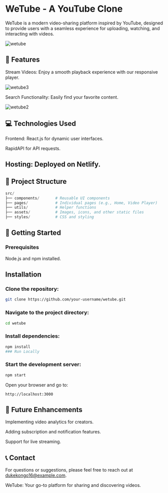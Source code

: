 # WeTube - A YouTube Clone
WeTube is a modern video-sharing platform inspired by YouTube, designed to provide users with a seamless experience for uploading, watching, and interacting with videos.

![wetube](https://github.com/user-attachments/assets/d0180449-691f-4629-9fdf-3a6ef3ae46de)


## 🚀 Features
Stream Videos: Enjoy a smooth playback experience with our responsive player.

![wetube3](https://github.com/user-attachments/assets/6c4fa0f5-f4c7-41f4-b73e-bf9710c5f88e)


Search Functionality: Easily find your favorite content.

![wetube2](https://github.com/user-attachments/assets/b5457f56-f9f4-4dc5-946c-46f610a3468e)

## 💻 Technologies Used
Frontend: React.js for dynamic user interfaces.

RapidAPI for API requests.

## Hosting: Deployed on Netlify.

## 📁 Project Structure
```php
src/
├── components/       # Reusable UI components
├── pages/            # Individual pages (e.g., Home, Video Player)
├── utils/            # Helper functions
├── assets/           # Images, icons, and other static files
├── styles/           # CSS and styling
```

## 🚦 Getting Started
### Prerequisites

Node.js and npm installed.

## Installation

### Clone the repository:
```bash
git clone https://github.com/your-username/wetube.git
```
### Navigate to the project directory:
```bash
cd wetube
```

### Install dependencies:
```bash
npm install  
### Run Locally
```
### Start the development server:
```bash
npm start
```
Open your browser and go to:
```arduino
http://localhost:3000
```

## 🎯 Future Enhancements

Implementing video analytics for creators.

Adding subscription and notification features.

Support for live streaming.

## 📞 Contact
For questions or suggestions, please feel free to reach out at dukekongo16@example.com.

WeTube: Your go-to platform for sharing and discovering videos.
